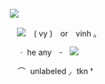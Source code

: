 ㅤㅤㅤㅤㅤㅤㅤㅤㅤㅤㅤㅤㅤ![](https://64.media.tumblr.com/948c3716d18398ac3df8f05d6ea81a61/8d9770f3eed181f7-9b/s250x400/4e7b83d8c088c1c1cc7c64404e99844384c79e99.pnj)

ㅤㅤㅤㅤㅤㅤㅤㅤㅤㅤㅤㅤㅤㅤ![](https://vermillion.drr.ac/assets/images/gallery01/55eebf3d.gif?v=4455def1) ( vy ) or vinh ｡

ㅤㅤㅤㅤㅤㅤㅤㅤㅤㅤㅤㅤㅤ ㆍ he any ⏑ ![](https://64.media.tumblr.com/6c839d3b6beca938e20efe1bd53f337c/8d9770f3eed181f7-2a/s250x400/86f15296864158cb988ae286316771f73c90e5d2.pnj)

ㅤㅤㅤㅤㅤㅤㅤㅤㅤㅤㅤㅤㅤ ⌒  unlabeled ◞  tkn ❜
